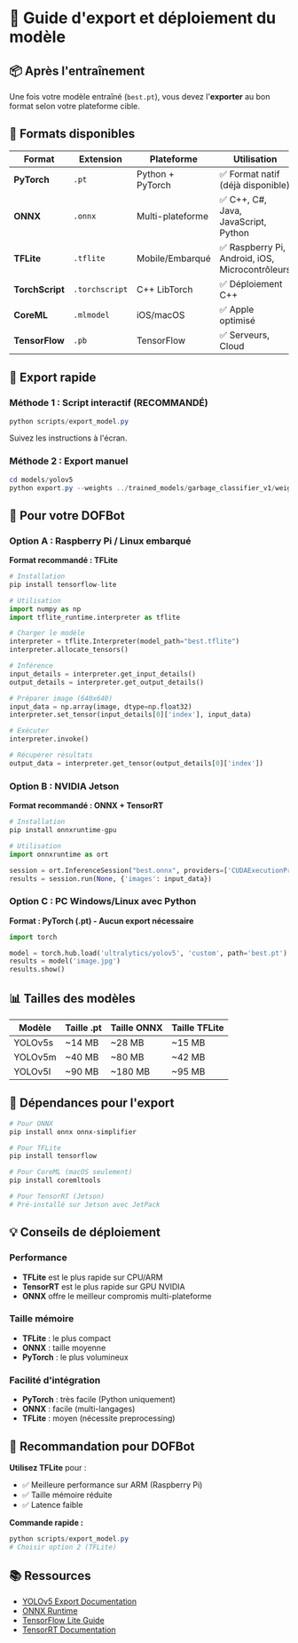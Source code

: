 # 🤖 Guide d'export et déploiement du modèle

## 📦 Après l'entraînement

Une fois votre modèle entraîné (`best.pt`), vous devez l'**exporter** au bon format selon votre plateforme cible.

## 🔄 Formats disponibles

| Format | Extension | Plateforme | Utilisation |
|--------|-----------|------------|-------------|
| **PyTorch** | `.pt` | Python + PyTorch | ✅ Format natif (déjà disponible) |
| **ONNX** | `.onnx` | Multi-plateforme | ✅ C++, C#, Java, JavaScript, Python |
| **TFLite** | `.tflite` | Mobile/Embarqué | ✅ Raspberry Pi, Android, iOS, Microcontrôleurs |
| **TorchScript** | `.torchscript` | C++ LibTorch | ✅ Déploiement C++ |
| **CoreML** | `.mlmodel` | iOS/macOS | ✅ Apple optimisé |
| **TensorFlow** | `.pb` | TensorFlow | ✅ Serveurs, Cloud |

## 🚀 Export rapide

### Méthode 1 : Script interactif (RECOMMANDÉ)
```powershell
python scripts/export_model.py
```
Suivez les instructions à l'écran.

### Méthode 2 : Export manuel
```powershell
cd models/yolov5
python export.py --weights ../trained_models/garbage_classifier_v1/weights/best.pt --include onnx tflite --img 640
```

## 🤖 Pour votre DOFBot

### Option A : Raspberry Pi / Linux embarqué
**Format recommandé : TFLite**

```python
# Installation
pip install tensorflow-lite

# Utilisation
import numpy as np
import tflite_runtime.interpreter as tflite

# Charger le modèle
interpreter = tflite.Interpreter(model_path="best.tflite")
interpreter.allocate_tensors()

# Inférence
input_details = interpreter.get_input_details()
output_details = interpreter.get_output_details()

# Préparer image (640x640)
input_data = np.array(image, dtype=np.float32)
interpreter.set_tensor(input_details[0]['index'], input_data)

# Exécuter
interpreter.invoke()

# Récupérer résultats
output_data = interpreter.get_tensor(output_details[0]['index'])
```

### Option B : NVIDIA Jetson
**Format recommandé : ONNX + TensorRT**

```python
# Installation
pip install onnxruntime-gpu

# Utilisation
import onnxruntime as ort

session = ort.InferenceSession("best.onnx", providers=['CUDAExecutionProvider'])
results = session.run(None, {'images': input_data})
```

### Option C : PC Windows/Linux avec Python
**Format : PyTorch (.pt) - Aucun export nécessaire**

```python
import torch

model = torch.hub.load('ultralytics/yolov5', 'custom', path='best.pt')
results = model('image.jpg')
results.show()
```

## 📊 Tailles des modèles

| Modèle | Taille .pt | Taille ONNX | Taille TFLite |
|--------|-----------|-------------|---------------|
| YOLOv5s | ~14 MB | ~28 MB | ~15 MB |
| YOLOv5m | ~40 MB | ~80 MB | ~42 MB |
| YOLOv5l | ~90 MB | ~180 MB | ~95 MB |

## 🔧 Dépendances pour l'export

```powershell
# Pour ONNX
pip install onnx onnx-simplifier

# Pour TFLite
pip install tensorflow

# Pour CoreML (macOS seulement)
pip install coremltools

# Pour TensorRT (Jetson)
# Pré-installé sur Jetson avec JetPack
```

## 💡 Conseils de déploiement

### Performance
- **TFLite** est le plus rapide sur CPU/ARM
- **TensorRT** est le plus rapide sur GPU NVIDIA
- **ONNX** offre le meilleur compromis multi-plateforme

### Taille mémoire
- **TFLite** : le plus compact
- **ONNX** : taille moyenne
- **PyTorch** : le plus volumineux

### Facilité d'intégration
- **PyTorch** : très facile (Python uniquement)
- **ONNX** : facile (multi-langages)
- **TFLite** : moyen (nécessite preprocessing)

## 🎯 Recommandation pour DOFBot

**Utilisez TFLite** pour :
- ✅ Meilleure performance sur ARM (Raspberry Pi)
- ✅ Taille mémoire réduite
- ✅ Latence faible

**Commande rapide :**
```powershell
python scripts/export_model.py
# Choisir option 2 (TFLite)
```

## 📚 Ressources

- [YOLOv5 Export Documentation](https://github.com/ultralytics/yolov5/tree/master#export)
- [ONNX Runtime](https://onnxruntime.ai/)
- [TensorFlow Lite Guide](https://www.tensorflow.org/lite/guide)
- [TensorRT Documentation](https://docs.nvidia.com/deeplearning/tensorrt/)
